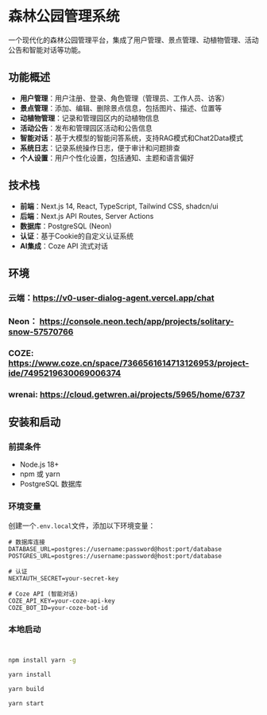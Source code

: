 # 森林公园管理系统

一个现代化的森林公园管理平台，集成了用户管理、景点管理、动植物管理、活动公告和智能对话等功能。

## 功能概述

- **用户管理**：用户注册、登录、角色管理（管理员、工作人员、访客）
- **景点管理**：添加、编辑、删除景点信息，包括图片、描述、位置等
- **动植物管理**：记录和管理园区内的动植物信息
- **活动公告**：发布和管理园区活动和公告信息
- **智能对话**：基于大模型的智能问答系统，支持RAG模式和Chat2Data模式
- **系统日志**：记录系统操作日志，便于审计和问题排查
- **个人设置**：用户个性化设置，包括通知、主题和语言偏好

## 技术栈

- **前端**：Next.js 14, React, TypeScript, Tailwind CSS, shadcn/ui
- **后端**：Next.js API Routes, Server Actions
- **数据库**：PostgreSQL (Neon)
- **认证**：基于Cookie的自定义认证系统
- **AI集成**：Coze API 流式对话

## 环境
### 云端：https://v0-user-dialog-agent.vercel.app/chat
### Neon： https://console.neon.tech/app/projects/solitary-snow-57570766
### COZE:  https://www.coze.cn/space/7366561614713126953/project-ide/7495219630069006374
### wrenai: https://cloud.getwren.ai/projects/5965/home/6737


## 安装和启动

### 前提条件

- Node.js 18+ 
- npm 或 yarn
- PostgreSQL 数据库

### 环境变量

创建一个`.env.local`文件，添加以下环境变量：

```
# 数据库连接
DATABASE_URL=postgres://username:password@host:port/database
POSTGRES_URL=postgres://username:password@host:port/database

# 认证
NEXTAUTH_SECRET=your-secret-key

# Coze API (智能对话)
COZE_API_KEY=your-coze-api-key
COZE_BOT_ID=your-coze-bot-id
```

### 本地启动

```bash


npm install yarn -g

yarn install

yarn build 

yarn start
```

